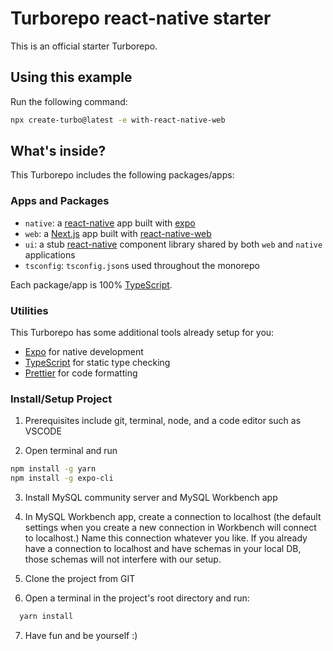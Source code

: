 # Turborepo react-native starter

This is an official starter Turborepo.

## Using this example

Run the following command:

```sh
npx create-turbo@latest -e with-react-native-web
```

## What's inside?

This Turborepo includes the following packages/apps:

### Apps and Packages

- `native`: a [react-native](https://reactnative.dev/) app built with [expo](https://docs.expo.dev/)
- `web`: a [Next.js](https://nextjs.org/) app built with [react-native-web](https://necolas.github.io/react-native-web/)
- `ui`: a stub [react-native](https://reactnative.dev/) component library shared by both `web` and `native` applications
- `tsconfig`: `tsconfig.json`s used throughout the monorepo

Each package/app is 100% [TypeScript](https://www.typescriptlang.org/).

### Utilities

This Turborepo has some additional tools already setup for you:

- [Expo](https://docs.expo.dev/) for native development
- [TypeScript](https://www.typescriptlang.org/) for static type checking
- [Prettier](https://prettier.io) for code formatting

### Install/Setup Project

1. Prerequisites include git, terminal, node, and a code editor such as VSCODE

2. Open terminal and run

```sh
npm install -g yarn
npm install -g expo-cli
```

3. Install MySQL community server and MySQL Workbench app

4. In MySQL Workbench app, create a connection to localhost (the default settings when you create a new connection in Workbench will connect to localhost.) Name this connection whatever you like. If you already have a connection to localhost and have schemas in your local DB, those schemas will not interfere with our setup.

5. Clone the project from GIT

6. Open a terminal in the project's root directory and run:

```sh
  yarn install
```

7. Have fun and be yourself :)
